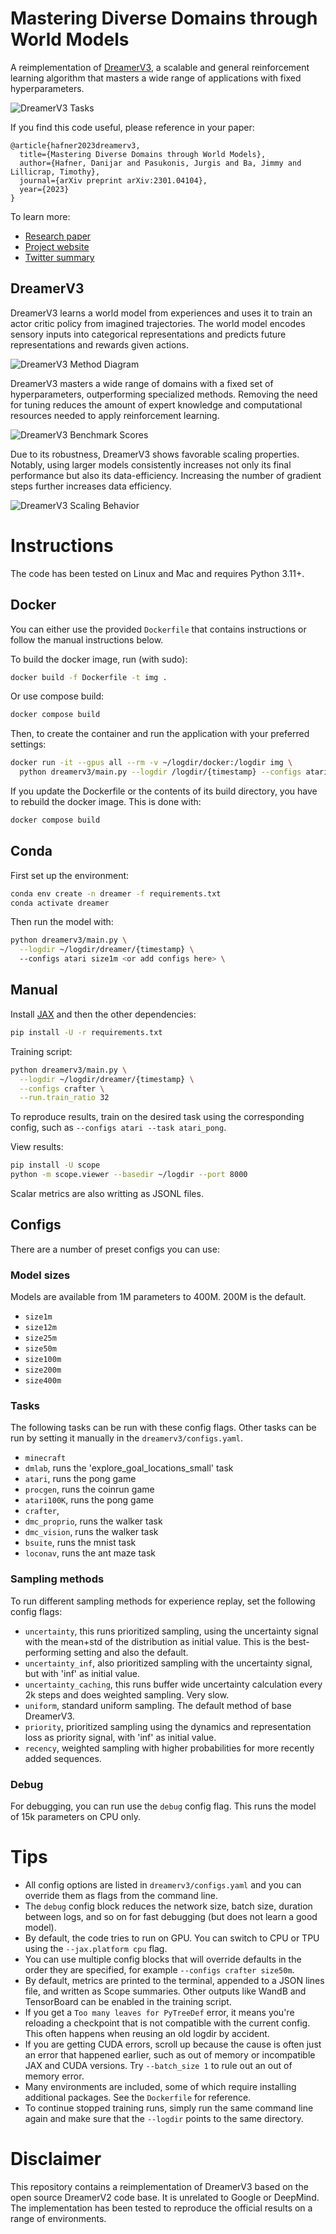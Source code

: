 # Mastering Diverse Domains through World Models

A reimplementation of [DreamerV3][paper], a scalable and general reinforcement
learning algorithm that masters a wide range of applications with fixed
hyperparameters.

![DreamerV3 Tasks](https://user-images.githubusercontent.com/2111293/217647148-cbc522e2-61ad-4553-8e14-1ecdc8d9438b.gif)

If you find this code useful, please reference in your paper:

```
@article{hafner2023dreamerv3,
  title={Mastering Diverse Domains through World Models},
  author={Hafner, Danijar and Pasukonis, Jurgis and Ba, Jimmy and Lillicrap, Timothy},
  journal={arXiv preprint arXiv:2301.04104},
  year={2023}
}
```

To learn more:

- [Research paper][paper]
- [Project website][website]
- [Twitter summary][tweet]

## DreamerV3

DreamerV3 learns a world model from experiences and uses it to train an actor
critic policy from imagined trajectories. The world model encodes sensory
inputs into categorical representations and predicts future representations and
rewards given actions.

![DreamerV3 Method Diagram](https://user-images.githubusercontent.com/2111293/217355673-4abc0ce5-1a4b-4366-a08d-64754289d659.png)

DreamerV3 masters a wide range of domains with a fixed set of hyperparameters,
outperforming specialized methods. Removing the need for tuning reduces the
amount of expert knowledge and computational resources needed to apply
reinforcement learning.

![DreamerV3 Benchmark Scores](https://github.com/danijar/dreamerv3/assets/2111293/0fe8f1cf-6970-41ea-9efc-e2e2477e7861)

Due to its robustness, DreamerV3 shows favorable scaling properties. Notably,
using larger models consistently increases not only its final performance but
also its data-efficiency. Increasing the number of gradient steps further
increases data efficiency.

![DreamerV3 Scaling Behavior](https://user-images.githubusercontent.com/2111293/217356063-0cf06b17-89f0-4d5f-85a9-b583438c98dd.png)

# Instructions

The code has been tested on Linux and Mac and requires Python 3.11+.

## Docker

You can either use the provided `Dockerfile` that contains instructions or
follow the manual instructions below.

To build the docker image, run (with sudo): 
```sh
docker build -f Dockerfile -t img .
```
Or use compose build:
```sh
docker compose build
```

Then, to create the container and run the application with your preferred settings:
```sh
docker run -it --gpus all --rm -v ~/logdir/docker:/logdir img \
  python dreamerv3/main.py --logdir /logdir/{timestamp} --configs atari size1m <or add config flags here>
```
If you update the Dockerfile or the contents of its build directory, you have to rebuild the docker image. This is done with: 
```sh
docker compose build
```

## Conda
First set up the environment:
```sh
conda env create -n dreamer -f requirements.txt
conda activate dreamer
```
Then run the model with:
```sh
python dreamerv3/main.py \
  --logdir ~/logdir/dreamer/{timestamp} \ 
  --configs atari size1m <or add configs here> \
```


## Manual

Install [JAX][jax] and then the other dependencies:

```sh
pip install -U -r requirements.txt
```

Training script:

```sh
python dreamerv3/main.py \
  --logdir ~/logdir/dreamer/{timestamp} \
  --configs crafter \
  --run.train_ratio 32
```

To reproduce results, train on the desired task using the corresponding config,
such as `--configs atari --task atari_pong`.

View results:

```sh
pip install -U scope
python -m scope.viewer --basedir ~/logdir --port 8000
```

Scalar metrics are also writting as JSONL files.

## Configs
There are a number of preset configs you can use: 

### Model sizes 
Models are available from 1M parameters to 400M. 200M is the default.

- `size1m`
- `size12m`
- `size25m`
- `size50m`
- `size100m`
- `size200m`
- `size400m`

### Tasks
The following tasks can be run with these config flags. Other tasks can be run by setting it manually in the `dreamerv3/configs.yaml`. 

- `minecraft`
- `dmlab`, runs the 'explore_goal_locations_small' task
- `atari`, runs the pong game
- `procgen`, runs the coinrun game
- `atari100K`, runs the pong game
- `crafter`, 
- `dmc_proprio`, runs the walker task
- `dmc_vision`, runs the walker task
- `bsuite`, runs the mnist task
- `loconav`, runs the ant maze task

### Sampling methods
To run different sampling methods for experience replay, set the following config flags: 

- `uncertainty`, this runs prioritized sampling, using the uncertainty signal with the mean+std of the distribution as initial value. This is the best-performing setting and also the default.
- `uncertainty_inf`, also prioritized sampling with the uncertainty signal, but with 'inf' as initial value.
- `uncertainty_caching`, this runs buffer wide uncertainty calculation every 2k steps and does weighted sampling. Very slow. 
- `uniform`, standard uniform sampling. The default method of base DreamerV3. 
- `priority`, prioritized sampling using the dynamics and representation loss as priority signal, with 'inf' as initial value. 
- `recency`, weighted sampling with higher probabilities for more recently added sequences. 

### Debug
For debugging, you can run use the `debug` config flag. This runs the model of 15k parameters on CPU only. 


# Tips

- All config options are listed in `dreamerv3/configs.yaml` and you can
  override them as flags from the command line.
- The `debug` config block reduces the network size, batch size, duration
  between logs, and so on for fast debugging (but does not learn a good model).
- By default, the code tries to run on GPU. You can switch to CPU or TPU using
  the `--jax.platform cpu` flag.
- You can use multiple config blocks that will override defaults in the
  order they are specified, for example `--configs crafter size50m`.
- By default, metrics are printed to the terminal, appended to a JSON lines
  file, and written as Scope summaries. Other outputs like WandB and
  TensorBoard can be enabled in the training script.
- If you get a `Too many leaves for PyTreeDef` error, it means you're
  reloading a checkpoint that is not compatible with the current config. This
  often happens when reusing an old logdir by accident.
- If you are getting CUDA errors, scroll up because the cause is often just an
  error that happened earlier, such as out of memory or incompatible JAX and
  CUDA versions. Try `--batch_size 1` to rule out an out of memory error.
- Many environments are included, some of which require installing additional
  packages. See the `Dockerfile` for reference.
- To continue stopped training runs, simply run the same command line again and
  make sure that the `--logdir` points to the same directory.

# Disclaimer

This repository contains a reimplementation of DreamerV3 based on the open
source DreamerV2 code base. It is unrelated to Google or DeepMind. The
implementation has been tested to reproduce the official results on a range of
environments.

[jax]: https://github.com/google/jax#pip-installation-gpu-cuda
[paper]: https://arxiv.org/pdf/2301.04104v1.pdf
[website]: https://danijar.com/dreamerv3
[tweet]: https://twitter.com/danijarh/status/1613161946223677441
